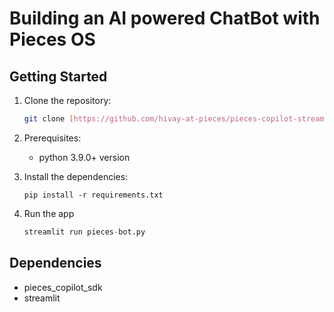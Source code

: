 # Building an AI powered ChatBot with Pieces OS 

## Getting Started

1. Clone the repository:

   ```bash
   git clone [https://github.com/hivay-at-pieces/pieces-copilot-streamlit.git](https://github.com/shivay-at-pieces/pieces_copilot_streamlit_example)
   ```
2. Prerequisites: 
   
   - python 3.9.0+ version

2. Install the dependencies:

   ```
   pip install -r requirements.txt
   ```

4. Run the app

   ```python
   streamlit run pieces-bot.py
   ```

## Dependencies

- pieces_copilot_sdk
- streamlit
